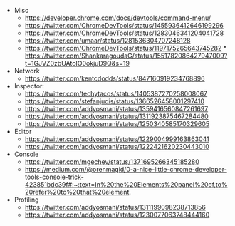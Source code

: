  - Misc
    * https://developer.chrome.com/docs/devtools/command-menu/
	* https://twitter.com/ChromeDevTools/status/1455936412646199296
	* https://twitter.com/ChromeDevTools/status/1283046341204041728
	* https://twitter.com/umaar/status/1281536304707248128
	* https://twitter.com/ChromeDevTools/status/1197175265643745282
            * https://twitter.com/ShankaragoudaG/status/1551782086427947009?t=1GJVZ0zbUAtoIO0okjuD9Q&s=19
 - Network
	* https://twitter.com/kentcdodds/status/847160919234768896
 - Inspector:
	* https://twitter.com/techytacos/status/1405387270258008067
	* https://twitter.com/stefanjudis/status/1366526458001297410
	* https://twitter.com/addyosmani/status/1359416560847261697
	* https://twitter.com/addyosmani/status/1311923875467284480
	* https://twitter.com/addyosmani/status/1250340585170329605
 - Editor
	* https://twitter.com/addyosmani/status/1229004999163863041
	* https://twitter.com/addyosmani/status/1222421620230443010
 - Console
	* https://twitter.com/mgechev/status/1371695266345185280
	* https://medium.com/@orenmagid/0-a-nice-little-chrome-developer-tools-console-trick-423851bdc39f#:~:text=In%20the%20Elements%20panel%20of,to%20refer%20to%20that%20element.
 - Profiling
    * https://twitter.com/addyosmani/status/1311199098238713856
    * https://twitter.com/addyosmani/status/1230077063748444160
	
